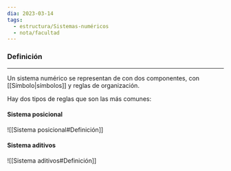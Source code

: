 ```yaml
---
dia: 2023-03-14
tags:
  - estructura/Sistemas-numéricos
  - nota/facultad
---
```

### Definición
---
Un sistema numérico se representan de con dos componentes, con [[Símbolo|símbolos]] y reglas de organización.

Hay dos tipos de reglas que son las más comunes:

#### Sistema posicional
![[Sistema posicional#Definición]]

#### Sistema aditivos
![[Sistema aditivos#Definición]]
